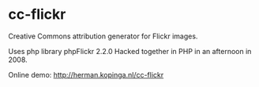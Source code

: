cc-flickr
=========

Creative Commons attribution generator for Flickr images.

Uses php library phpFlickr 2.2.0
Hacked together in PHP in an afternoon in 2008.

Online demo: http://herman.kopinga.nl/cc-flickr
